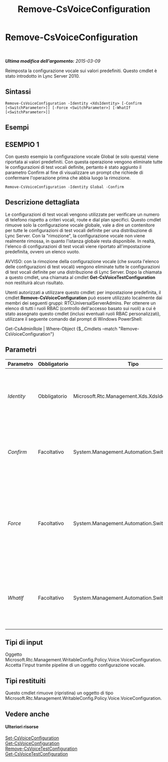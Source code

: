 ﻿---
title: Remove-CsVoiceConfiguration
TOCTitle: Remove-CsVoiceConfiguration
ms:assetid: 9b173dde-fa8e-4966-aa58-deff34625560
ms:mtpsurl: https://technet.microsoft.com/it-it/library/Gg398804(v=OCS.15)
ms:contentKeyID: 49301457
ms.date: 08/24/2015
mtps_version: v=OCS.15
ms.translationtype: HT
---

# Remove-CsVoiceConfiguration

 

_**Ultima modifica dell'argomento:** 2015-03-09_

Reimposta la configurazione vocale sui valori predefiniti. Questo cmdlet è stato introdotto in Lync Server 2010.

## Sintassi

    Remove-CsVoiceConfiguration -Identity <XdsIdentity> [-Confirm [<SwitchParameter>]] [-Force <SwitchParameter>] [-WhatIf [<SwitchParameter>]]

## Esempi

## ESEMPIO 1

Con questo esempio la configurazione vocale Global (e solo questa) viene riportata ai valori predefiniti. Con questa operazione vengono eliminate tutte le configurazioni di test vocali definite, pertanto è stato aggiunto il parametro Confirm al fine di visualizzare un prompt che richiede di confermare l'operazione prima che abbia luogo la rimozione.

    Remove-CsVoiceConfiguration -Identity Global -Confirm

## Descrizione dettagliata

Le configurazioni di test vocali vengono utilizzate per verificare un numero di telefono rispetto a criteri vocali, route e dial plan specifici. Questo cmdlet rimuove solo la configurazione vocale globale, vale a dire un contenitore per tutte le configurazioni di test vocali definite per una distribuzione di Lync Server. Con la "rimozione", la configurazione vocale non viene realmente rimossa, in quanto l'istanza globale resta disponibile. In realtà, l'elenco di configurazioni di test vocali viene riportato all'impostazione predefinita, ovvero un elenco vuoto.

AVVISO: con la rimozione della configurazione vocale (che svuota l'elenco delle configurazioni di test vocali) vengono eliminate tutte le configurazioni di test vocali definite per una distribuzione di Lync Server. Dopo la chiamata a questo cmdlet, una chiamata al cmdlet **Get-CsVoiceTestConfiguration** non restituirà alcun risultato.

Utenti autorizzati a utilizzare questo cmdlet: per impostazione predefinita, il cmdlet **Remove-CsVoiceConfiguration** può essere utilizzato localmente dai membri dei seguenti gruppi: RTCUniversalServerAdmins. Per ottenere un elenco di tutti i ruoli RBAC (controllo dell'accesso basato sui ruoli) a cui è stato assegnato questo cmdlet (inclusi eventuali ruoli RBAC personalizzati), utilizzare il seguente comando dal prompt di Windows PowerShell:

Get-CsAdminRole | Where-Object {$\_.Cmdlets –match "Remove-CsVoiceConfiguration"}

## Parametri


<table>
<colgroup>
<col style="width: 25%" />
<col style="width: 25%" />
<col style="width: 25%" />
<col style="width: 25%" />
</colgroup>
<thead>
<tr class="header">
<th>Parametro</th>
<th>Obbligatorio</th>
<th>Tipo</th>
<th>Descrizione</th>
</tr>
</thead>
<tbody>
<tr class="odd">
<td><p><em>Identity</em></p></td>
<td><p>Obbligatorio</p></td>
<td><p>Microsoft.Rtc.Management.Xds.XdsIdentity</p></td>
<td><p>L'ambito della configurazione vocale da rimuovere. Questo valore deve essere Global.</p></td>
</tr>
<tr class="even">
<td><p><em>Confirm</em></p></td>
<td><p>Facoltativo</p></td>
<td><p>System.Management.Automation.SwitchParameter</p></td>
<td><p>Viene visualizzata una richiesta di conferma prima di eseguire il comando.</p></td>
</tr>
<tr class="odd">
<td><p><em>Force</em></p></td>
<td><p>Facoltativo</p></td>
<td><p>System.Management.Automation.SwitchParameter</p></td>
<td><p>Consente di evitare la visualizzazione delle richieste di conferma che altrimenti verrebbero visualizzate prima che vengano apportate le modifiche.</p></td>
</tr>
<tr class="even">
<td><p><em>WhatIf</em></p></td>
<td><p>Facoltativo</p></td>
<td><p>System.Management.Automation.SwitchParameter</p></td>
<td><p>Descrive ciò che accadrebbe se si eseguisse il comando senza eseguirlo realmente.</p></td>
</tr>
</tbody>
</table>


## Tipi di input

Oggetto Microsoft.Rtc.Management.WritableConfig.Policy.Voice.VoiceConfiguration. Accetta l'input tramite pipeline di un oggetto configurazione vocale.

## Tipi restituiti

Questo cmdlet rimuove (ripristina) un oggetto di tipo Microsoft.Rtc.Management.WritableConfig.Policy.Voice.VoiceConfiguration.

## Vedere anche

#### Ulteriori risorse

[Set-CsVoiceConfiguration](set-csvoiceconfiguration.md)  
[Get-CsVoiceConfiguration](get-csvoiceconfiguration.md)  
[Remove-CsVoiceTestConfiguration](remove-csvoicetestconfiguration.md)  
[Get-CsVoiceTestConfiguration](get-csvoicetestconfiguration.md)

